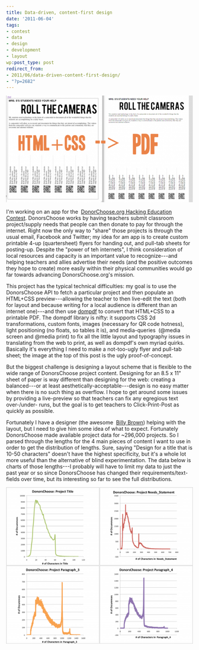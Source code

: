 ```yaml
---
title: Data-driven, content-first design
date: '2011-06-04'
tags:
- contest
- data
- design
- development
- layout
wp:post_type: post
redirect_from:
- 2011/06/data-driven-content-first-design/
- "?p=2682"
---
```


![](2011-06-04-Data-driven-content-first-design/pdfpulltabs-600x342.png "pdfpulltabs")

I'm working on an app for the  [DonorChoose.org Hacking Education Contest](http://www.donorschoose.org/hacking-education). DonorsChoose works by having teachers submit classroom project/supply needs that people can then donate to pay for through the internet. Right now the only way to "share" those projects is through the usual email, Facebook and Twitter; my idea for am app is to create custom printable 4-up (quartersheet) flyers for handing out, and pull-tab sheets for posting-up. Despite the "power of teh internets", I think consideration of local resources and capacity is an important value to recognize---and helping teachers and allies advertise their needs (and the positive outcomes they hope to create) more easily within their physical communities would go far towards advancing DonorsChoose.org's mission.

This project has the typical technical difficulties: my goal is to use the DonorsChoose API to fetch a particular project and then populate an HTML+CSS preview---allowing the teacher to then live-edit the text (both for layout and because writing for a local audience is different than an internet one)---and then use [dompdf](http://code.google.com/p/dompdf/) to convert that HTML+CSS to a printable PDF. The dompdf library is nifty: it supports CSS 2d transformations, custom fonts, images (necessary for QR code hotness), light positioning (no floats, so tables it is), and media-queries  (@media screen and @media print) to fix all the little layout and typography issues in translating from the web to print, as well as dompdf's own myriad quirks. Basically it's everything I need to make a not-too-ugly flyer and pull-tab sheet; the image at the top of this post is the ugly proof-of-concept.

But the biggest challenge is designing a layout scheme that is flexible to the wide range of DonorsChoose project content. Designing for an 8.5 x 11" sheet of paper is way different than designing for the web: creating a balanced---or at least aesthetically-acceptable---design is no easy matter when there is no such thing as overflow. I hope to get around some issues by providing a live-preview so that teachers can fix any egregious text over-/under- runs, but the goal is to get teachers to Click-Print-Post as quickly as possible.

Fortunately I have a designer (the awesome  [Billy Brown](http://b.illbrown.com)) helping with the layout, but I need to give him some idea of what to expect. Fortunately DonorsChoose made available project data for ~296,000 projects. So I parsed through the lengths for the 4 main pieces of content I want to use in order to get the distribution of lengths. Sure, saying "Design for a title that is 10-50 characters" doesn't have the highest specificity, but it's a whole lot more useful than the alternative of blind experimentation. The data below is charts of those lengths---I probably will have to limit my data to just the past year or so since DonorsChoose has changed their requirements/text-fields over time, but its interesting so far to see the full distributions.

[ ![](2011-06-04-Data-driven-content-first-design/DonorsChoose-TextLengths-600x503.png "DonorsChoose-TextLengths") ](2011-06-04-Data-driven-content-first-design/DonorsChoose-TextLengths.png)

